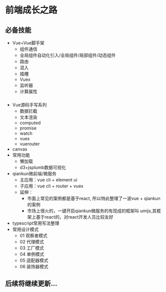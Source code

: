 前端成长之路
=================
必备技能
-----------------
* Vue+Vue脚手架
  - 组件通信
  - 全局组件自动化引入/全局组件/局部组件/动态组件
  - 路由
  - 混入
  - 插槽
  - Vuex
  - 监听器
  - 计算属性
###
* Vue源码手写系列
  - 数据拦截
  - 文本渲染
  - computed
  - promise
  - watch
  - vuex
  - vuerouter
* canvas
* 常用功能
  - 懒加载
  - d3+jsplumb数据可视化
* qiankun微前端/微服务
  - 主应用：vue cli + element ui
  - 子应用：vue cli + router + vuex
  - 延伸：
    - 市面上常见的案例都是基于react, 所以特此整理了一波vue + qiankun的案例
    - 市场上很火的，一键开启qiankun微服务的有现成的框架叫 umijs,其框架上基于react的，对react开发人员比较友好
* typescript常用写法整理
* 常用设计模式
  - 01 观察者模式
  - 02 代理模式
  - 03 工厂模式
  - 04 单例模式
  - 05 适配器模式
  - 06 装饰器模式

###
后续将继续更新...
-----------------
